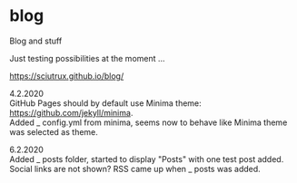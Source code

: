 # blog
Blog and stuff

Just testing possibilities at the moment …

https://sciutrux.github.io/blog/

4.2.2020  
GitHub Pages should by default use Minima theme: https://github.com/jekyll/minima.  
Added _ config.yml from minima, seems now to behave like Minima theme was selected as theme.  
  
6.2.2020  
Added _ posts folder, started to display "Posts" with one test post added.  
Social links are not shown? RSS came up when _ posts was added.  

